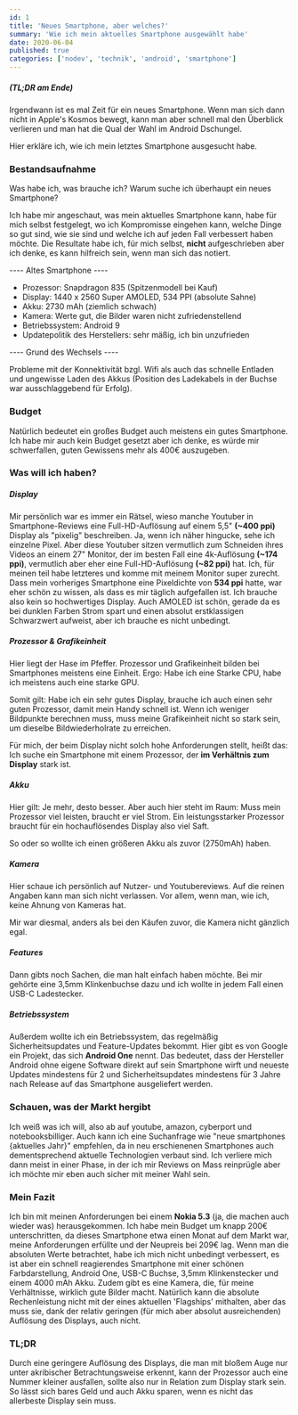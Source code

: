 ```yaml
---
id: 1
title: 'Neues Smartphone, aber welches?'
summary: 'Wie ich mein aktuelles Smartphone ausgewählt habe'
date: 2020-06-04
published: true
categories: ['nodev', 'technik', 'android', 'smartphone']
---
```


##### (TL;DR am Ende)

Irgendwann ist es mal Zeit für ein neues Smartphone. Wenn man sich dann nicht in Apple's Kosmos bewegt, kann man aber schnell mal den Überblick verlieren und man hat die Qual der Wahl im Android Dschungel.

Hier erkläre ich, wie ich mein letztes Smartphone ausgesucht habe.

### Bestandsaufnahme

Was habe ich, was brauche ich? Warum suche ich überhaupt ein neues Smartphone? 

Ich habe mir angeschaut, was mein aktuelles Smartphone kann, habe für mich selbst festgelegt, wo ich Kompromisse eingehen kann, welche Dinge so gut sind, wie sie sind und welche ich auf jeden Fall verbessert haben möchte. Die Resultate habe ich, für mich selbst, __nicht__ aufgeschrieben aber ich denke, es kann hilfreich sein, wenn man sich das notiert.

---- Altes Smartphone ----

- Prozessor: Snapdragon 835 (Spitzenmodell bei Kauf)
- Display: 1440 x 2560 Super AMOLED, 534 PPI (absolute Sahne)
- Akku: 2730 mAh (ziemlich schwach)
- Kamera: Werte gut, die Bilder waren nicht zufriedenstellend
- Betriebssystem: Android 9
- Updatepolitik des Herstellers: sehr mäßig, ich bin unzufrieden

---- Grund des Wechsels ----

Probleme mit der Konnektivität bzgl. Wifi als auch das schnelle Entladen und ungewisse Laden des Akkus (Position des Ladekabels in der Buchse war ausschlaggebend für Erfolg).

### Budget

Natürlich bedeutet ein großes Budget auch meistens ein gutes Smartphone. Ich habe mir auch kein Budget gesetzt aber ich denke, es würde mir schwerfallen, guten Gewissens mehr als 400€ auszugeben.

### Was will ich haben?

##### Display

Mir persönlich war es immer ein Rätsel, wieso manche Youtuber in Smartphone-Reviews eine Full-HD-Auflösung auf einem 5,5" __(~400 ppi)__ Display als "pixelig" beschreiben. Ja, wenn ich näher hingucke, sehe ich einzelne Pixel. Aber diese Youtuber sitzen vermutlich zum Schneiden ihres Videos an einem 27" Monitor, der im besten Fall eine 4k-Auflösung __(~174 ppi)__, vermutlich aber eher eine Full-HD-Auflösung __(~82 ppi)__ hat. Ich, für meinen teil habe letzteres und komme mit meinem Monitor super zurecht. Dass mein vorheriges Smartphone eine Pixeldichte von __534 ppi__ hatte, war eher schön zu wissen, als dass es mir täglich aufgefallen ist. Ich brauche also kein so hochwertiges Display. Auch AMOLED ist schön, gerade da es bei dunklen Farben Strom spart und einen absolut erstklassigen Schwarzwert aufweist, aber ich brauche es nicht unbedingt.

##### Prozessor & Grafikeinheit

Hier liegt der Hase im Pfeffer. Prozessor und Grafikeinheit bilden bei Smartphones meistens eine Einheit. Ergo: Habe ich eine Starke CPU, habe ich meistens auch eine starke GPU.

Somit gilt: Habe ich ein sehr gutes Display, brauche ich auch einen sehr guten Prozessor, damit mein Handy schnell ist. Wenn ich weniger Bildpunkte berechnen muss, muss meine Grafikeinheit nicht so stark sein, um dieselbe Bildwiederholrate zu erreichen.

Für mich, der beim Display nicht solch hohe Anforderungen stellt, heißt das: Ich suche ein Smartphone mit einem Prozessor, der __im Verhältnis zum Display__ stark ist.

##### Akku

Hier gilt: Je mehr, desto besser. Aber auch hier steht im Raum: Muss mein Prozessor viel leisten, braucht er viel Strom. Ein leistungsstarker Prozessor braucht für ein hochauflösendes Display also viel Saft.

So oder so wollte ich einen größeren Akku als zuvor (2750mAh) haben.

##### Kamera

Hier schaue ich persönlich auf Nutzer- und Youtubereviews. Auf die reinen Angaben kann man sich nicht verlassen. Vor allem, wenn man, wie ich, keine Ahnung von Kameras hat.

Mir war diesmal, anders als bei den Käufen zuvor, die Kamera nicht gänzlich egal.

##### Features

Dann gibts noch Sachen, die man halt einfach haben möchte. Bei mir gehörte eine 3,5mm Klinkenbuchse dazu und ich wollte in jedem Fall einen USB-C Ladestecker. 

##### Betriebssystem

Außerdem wollte ich ein Betriebssystem, das regelmäßig Sicherheitsupdates und Feature-Updates bekommt. Hier gibt es von Google ein Projekt, das sich __Android One__ nennt. Das bedeutet, dass der Hersteller Android ohne eigene Software direkt auf sein Smartphone wirft und neueste Updates mindestens für 2 und Sicherheitsupdates mindestens für 3 Jahre nach Release auf das Smartphone ausgeliefert werden.

### Schauen, was der Markt hergibt

Ich weiß was ich will, also ab auf youtube, amazon, cyberport und notebooksbilliger. Auch kann ich eine Suchanfrage wie "neue smartphones {aktuelles Jahr}" empfehlen, da in neu erschienenen Smartphones auch dementsprechend aktuelle Technologien verbaut sind. Ich verliere mich dann meist in einer Phase, in der ich mir Reviews on Mass reinprügle aber ich möchte mir eben auch sicher mit meiner Wahl sein.

### Mein Fazit

Ich bin mit meinen Anforderungen bei einem __Nokia 5.3__ (ja, die machen auch wieder was) herausgekommen. Ich habe mein Budget um knapp 200€ unterschritten, da dieses Smartphone etwa einen Monat auf dem Markt war, meine Anforderungen erfüllte und der Neupreis bei 209€ lag. Wenn man die absoluten Werte betrachtet, habe ich mich nicht unbedingt verbessert, es ist aber ein schnell reagierendes Smartphone mit einer schönen Farbdarstellung, Android One, USB-C Buchse, 3,5mm Klinkenstecker und einem 4000 mAh Akku. Zudem gibt es eine Kamera, die, für meine Verhältnisse, wirklich gute Bilder macht. Natürlich kann die absolute Rechenleistung nicht mit der eines aktuellen 'Flagships' mithalten, aber das muss sie, dank der relativ geringen (für mich aber absolut ausreichenden) Auflösung des Displays, auch nicht.

### TL;DR

Durch eine geringere Auflösung des Displays, die man mit bloßem Auge nur unter akribischer Betrachtungsweise erkennt, kann der Prozessor auch eine Nummer kleiner ausfallen, sollte also nur in Relation zum Display stark sein. So lässt sich bares Geld und auch Akku sparen, wenn es nicht das allerbeste Display sein muss.